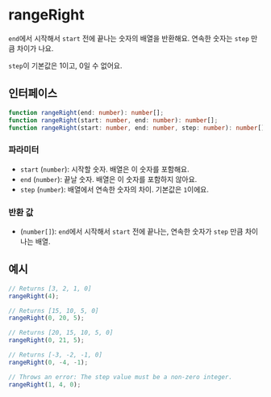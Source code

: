 # rangeRight

`end`에서 시작해서 `start` 전에 끝나는 숫자의 배열을 반환해요. 연속한 숫자는 `step` 만큼 차이가 나요.

`step`이 기본값은 1이고, 0일 수 없어요.

## 인터페이스

```typescript
function rangeRight(end: number): number[];
function rangeRight(start: number, end: number): number[];
function rangeRight(start: number, end: number, step: number): number[];
```

### 파라미터

- `start` (`number`): 시작할 숫자. 배열은 이 숫자를 포함해요.
- `end` (`number`): 끝날 숫자. 배열은 이 숫자를 포함하지 않아요.
- `step` (`number`): 배열에서 연속한 숫자의 차이. 기본값은 `1`이에요.

### 반환 값

- (`number[]`): `end`에서 시작해서 `start` 전에 끝나는, 연속한 숫자가 `step` 만큼 차이나는 배열.

## 예시

```typescript
// Returns [3, 2, 1, 0]
rangeRight(4);

// Returns [15, 10, 5, 0]
rangeRight(0, 20, 5);

// Returns [20, 15, 10, 5, 0]
rangeRight(0, 21, 5);

// Returns [-3, -2, -1, 0]
rangeRight(0, -4, -1);

// Throws an error: The step value must be a non-zero integer.
rangeRight(1, 4, 0);
```
